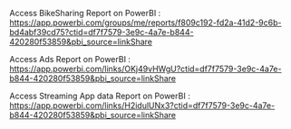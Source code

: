 Access BikeSharing Report on PowerBI : https://app.powerbi.com/groups/me/reports/f809c192-fd2a-41d2-9c6b-bd4abf39cd75?ctid=df7f7579-3e9c-4a7e-b844-420280f53859&pbi_source=linkShare

Access Ads Report on PowerBI : https://app.powerbi.com/links/OKj49vHWgU?ctid=df7f7579-3e9c-4a7e-b844-420280f53859&pbi_source=linkShare

Access Streaming App data Report on PowerBI : https://app.powerbi.com/links/H2idulUNx3?ctid=df7f7579-3e9c-4a7e-b844-420280f53859&pbi_source=linkShare
